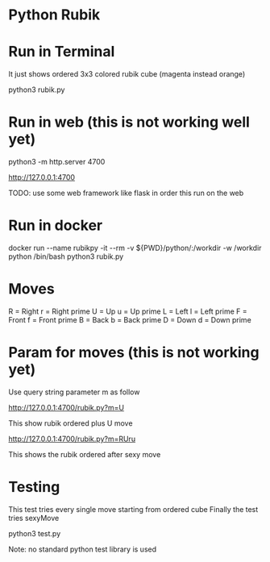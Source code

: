 # Python Rubik

# Run in Terminal

It just shows ordered 3x3 colored rubik cube (magenta instead orange)

python3 rubik.py

# Run in web (this is not working well yet)

python3 -m http.server 4700

http://127.0.0.1:4700

TODO: use some web framework like flask in order this run on the web

# Run in docker

docker run --name rubikpy -it --rm -v ${PWD}/python/:/workdir -w /workdir python /bin/bash
python3 rubik.py

# Moves

R = Right
r = Right prime
U = Up
u = Up prime
L = Left
l = Left prime
F = Front
f = Front prime
B = Back
b = Back prime
D = Down
d = Down prime

# Param for moves (this is not working yet)

Use query string parameter m as follow

http://127.0.0.1:4700/rubik.py?m=U

This show rubik ordered plus U move

http://127.0.0.1:4700/rubik.py?m=RUru

This shows the rubik ordered after sexy move

# Testing

This test tries every single move starting from ordered cube
Finally the test tries sexyMove

python3 test.py

Note: no standard python test library is used